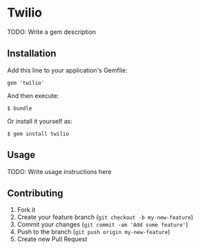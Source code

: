 # Twilio

TODO: Write a gem description

## Installation

Add this line to your application's Gemfile:

    gem 'twilio'

And then execute:

    $ bundle

Or install it yourself as:

    $ gem install twilio

## Usage

TODO: Write usage instructions here

## Contributing

1. Fork it
2. Create your feature branch (`git checkout -b my-new-feature`)
3. Commit your changes (`git commit -am 'Add some feature'`)
4. Push to the branch (`git push origin my-new-feature`)
5. Create new Pull Request
